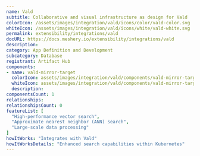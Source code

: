 ```yaml
---
name: Vald
subtitle: Collaborative and visual infrastructure as design for Vald
colorIcon: /assets/images/integration/vald/icons/color/vald-color.svg
whiteIcon: /assets/images/integration/vald/icons/white/vald-white.svg
permalink: extensibility/integrations/vald
docURL: https://docs.meshery.io/extensibility/integrations/vald
description: 
category: App Definition and Development
subcategory: Database
registrant: Artifact Hub
components: 
- name: vald-mirror-target
  colorIcon: assets/images/integration/vald/components/vald-mirror-target/icons/color/vald-mirror-target-color.svg
  whiteIcon: assets/images/integration/vald/components/vald-mirror-target/icons/white/vald-mirror-target-white.svg
  description: 
componentsCount: 1
relationships: 
relationshipsCount: 0
featureList: [
  "High-performance vector search",
  "Approximate nearest neighbor (ANN) search",
  "Large-scale data processing"
]
howItWorks: "Integrates with Vald"
howItWorksDetails: "Enhanced search capabilities within Kubernetes"
---
```

